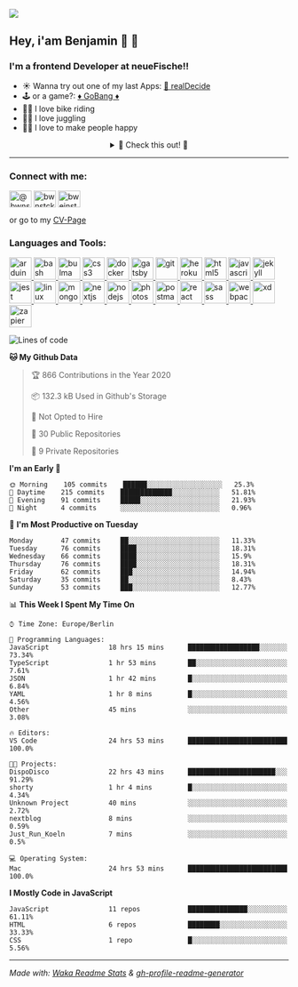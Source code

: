 ![](https://komarev.com/ghpvc/?username=bwnstck)

## Hey, i'am Benjamin 👾 👋

### I'm a frontend Developer at neueFische!!

- ☀️ Wanna try out one of my last Apps: [ 🎯 realDecide](https://realdecide.vercel.app)
- 🕹 or a game?: [♦️ GoBang ♦](https://playgobang.vercel.app)
- 🚴‍♂️ I love bike riding
- 🤹‍♂️ I love juggling
- 👩‍🎤 I love to make people happy
<details style="text-align: center"><summary>🕺 Check this out! 🕺</summary>
<img alt="You may have a screen reader, but you still got rick rolled. Yes, this is a gif of Rick Astley's famous &quot;Never Gonna Give You Up&quot;." src="./nice.gif?raw=true" width="100%">
</details>

<hr>
<h3 align="left">Connect with me:</h3>
<p align="left">
<a href="https://dev.to/@bwnstck" target="blank"><img align="center" src="https://cdn.jsdelivr.net/npm/simple-icons@3.0.1/icons/dev-dot-to.svg" alt="@bwnstck" height="30" width="40" /></a>
<a href="https://twitter.com/bwnstck" target="blank"><img align="center" src="https://cdn.jsdelivr.net/npm/simple-icons@3.0.1/icons/twitter.svg" alt="bwnstck" height="30" width="40" /></a>
<a href="https://linkedin.com/in/bweinstock" target="blank"><img align="center" src="https://cdn.jsdelivr.net/npm/simple-icons@3.0.1/icons/linkedin.svg" alt="bweinstock" height="30" width="40" /></a>
</p>

or go to my [CV-Page][website]
<br>

<h3 align="left">Languages and Tools:</h3>
<p align="left"> <a href="https://www.arduino.cc/" target="_blank"> <img src="https://cdn.worldvectorlogo.com/logos/arduino-1.svg" alt="arduino" width="40" height="40"/> </a> <a href="https://www.gnu.org/software/bash/" target="_blank"> <img src="https://www.vectorlogo.zone/logos/gnu_bash/gnu_bash-icon.svg" alt="bash" width="40" height="40"/> </a> <a href="https://bulma.io/" target="_blank"> <img src="https://raw.githubusercontent.com/gilbarbara/logos/804dc257b59e144eaca5bc6ffd16949752c6f789/logos/bulma.svg" alt="bulma" width="40" height="40"/> </a> <a href="https://www.w3schools.com/css/" target="_blank"> <img src="https://devicons.github.io/devicon/devicon.git/icons/css3/css3-original-wordmark.svg" alt="css3" width="40" height="40"/> </a> <a href="https://www.docker.com/" target="_blank"> <img src="https://devicons.github.io/devicon/devicon.git/icons/docker/docker-original-wordmark.svg" alt="docker" width="40" height="40"/> </a> <a href="https://www.gatsbyjs.com/" target="_blank"> <img src="https://www.vectorlogo.zone/logos/gatsbyjs/gatsbyjs-icon.svg" alt="gatsby" width="40" height="40"/> </a> <a href="https://git-scm.com/" target="_blank"> <img src="https://www.vectorlogo.zone/logos/git-scm/git-scm-icon.svg" alt="git" width="40" height="40"/> </a> <a href="https://heroku.com" target="_blank"> <img src="https://www.vectorlogo.zone/logos/heroku/heroku-icon.svg" alt="heroku" width="40" height="40"/> </a> <a href="https://www.w3.org/html/" target="_blank"> <img src="https://devicons.github.io/devicon/devicon.git/icons/html5/html5-original-wordmark.svg" alt="html5" width="40" height="40"/> </a> <a href="https://developer.mozilla.org/en-US/docs/Web/JavaScript" target="_blank"> <img src="https://devicons.github.io/devicon/devicon.git/icons/javascript/javascript-original.svg" alt="javascript" width="40" height="40"/> </a> <a href="https://jekyllrb.com/" target="_blank"> <img src="https://www.vectorlogo.zone/logos/jekyllrb/jekyllrb-icon.svg" alt="jekyll" width="40" height="40"/> </a> <a href="https://jestjs.io" target="_blank"> <img src="https://www.vectorlogo.zone/logos/jestjsio/jestjsio-icon.svg" alt="jest" width="40" height="40"/> </a> <a href="https://www.linux.org/" target="_blank"> <img src="https://devicons.github.io/devicon/devicon.git/icons/linux/linux-original.svg" alt="linux" width="40" height="40"/> </a> <a href="https://www.mongodb.com/" target="_blank"> <img src="https://devicons.github.io/devicon/devicon.git/icons/mongodb/mongodb-original-wordmark.svg" alt="mongodb" width="40" height="40"/> </a> <a href="https://nextjs.org/" target="_blank"> <img src="https://cdn.worldvectorlogo.com/logos/nextjs-3.svg" alt="nextjs" width="40" height="40"/> </a> <a href="https://nodejs.org" target="_blank"> <img src="https://devicons.github.io/devicon/devicon.git/icons/nodejs/nodejs-original-wordmark.svg" alt="nodejs" width="40" height="40"/> </a> <a href="https://www.photoshop.com/en" target="_blank"> <img src="https://devicons.github.io/devicon/devicon.git/icons/photoshop/photoshop-plain.svg" alt="photoshop" width="40" height="40"/> </a> <a href="https://postman.com" target="_blank"> <img src="https://www.vectorlogo.zone/logos/getpostman/getpostman-icon.svg" alt="postman" width="40" height="40"/> </a> <a href="https://reactjs.org/" target="_blank"> <img src="https://devicons.github.io/devicon/devicon.git/icons/react/react-original-wordmark.svg" alt="react" width="40" height="40"/> </a> <a href="https://sass-lang.com" target="_blank"> <img src="https://devicons.github.io/devicon/devicon.git/icons/sass/sass-original.svg" alt="sass" width="40" height="40"/> </a> <a href="https://webpack.js.org" target="_blank"> <img src="https://devicons.github.io/devicon/devicon.git/icons/webpack/webpack-original.svg" alt="webpack" width="40" height="40"/> </a> <a href="https://www.adobe.com/products/xd.html" target="_blank"> <img src="https://cdn.worldvectorlogo.com/logos/adobe-xd.svg" alt="xd" width="40" height="40"/> </a> <a href="https://zapier.com" target="_blank"> <img src="https://www.vectorlogo.zone/logos/zapier/zapier-icon.svg" alt="zapier" width="40" height="40"/> </a> </p>

<!--START_SECTION:waka-->

![Lines of code](https://img.shields.io/badge/From%20Hello%20World%20I%27ve%20Written-3.1%20million%20lines%20of%20code-blue)

**🐱 My Github Data**

> 🏆 866 Contributions in the Year 2020
>
> 📦 132.3 kB Used in Github's Storage
>
> 🚫 Not Opted to Hire
>
> 📜 30 Public Repositories
>
> 🔑 9 Private Repositories

**I'm an Early 🐤**

```text
🌞 Morning    105 commits    ██████░░░░░░░░░░░░░░░░░░░   25.3%
🌆 Daytime    215 commits    █████████████░░░░░░░░░░░░   51.81%
🌃 Evening    91 commits     █████░░░░░░░░░░░░░░░░░░░░   21.93%
🌙 Night      4 commits      ░░░░░░░░░░░░░░░░░░░░░░░░░   0.96%

```

📅 **I'm Most Productive on Tuesday**

```text
Monday       47 commits     ██░░░░░░░░░░░░░░░░░░░░░░░   11.33%
Tuesday      76 commits     ████░░░░░░░░░░░░░░░░░░░░░   18.31%
Wednesday    66 commits     ████░░░░░░░░░░░░░░░░░░░░░   15.9%
Thursday     76 commits     ████░░░░░░░░░░░░░░░░░░░░░   18.31%
Friday       62 commits     ███░░░░░░░░░░░░░░░░░░░░░░   14.94%
Saturday     35 commits     ██░░░░░░░░░░░░░░░░░░░░░░░   8.43%
Sunday       53 commits     ███░░░░░░░░░░░░░░░░░░░░░░   12.77%

```

📊 **This Week I Spent My Time On**

```text
⌚︎ Time Zone: Europe/Berlin

💬 Programming Languages:
JavaScript               18 hrs 15 mins      ██████████████████░░░░░░░   73.34%
TypeScript               1 hr 53 mins        ██░░░░░░░░░░░░░░░░░░░░░░░   7.61%
JSON                     1 hr 42 mins        █░░░░░░░░░░░░░░░░░░░░░░░░   6.84%
YAML                     1 hr 8 mins         █░░░░░░░░░░░░░░░░░░░░░░░░   4.56%
Other                    45 mins             ░░░░░░░░░░░░░░░░░░░░░░░░░   3.08%

🔥 Editors:
VS Code                  24 hrs 53 mins      █████████████████████████   100.0%

🐱‍💻 Projects:
DispoDisco               22 hrs 43 mins      ██████████████████████░░░   91.29%
shorty                   1 hr 4 mins         █░░░░░░░░░░░░░░░░░░░░░░░░   4.34%
Unknown Project          40 mins             ░░░░░░░░░░░░░░░░░░░░░░░░░   2.72%
nextblog                 8 mins              ░░░░░░░░░░░░░░░░░░░░░░░░░   0.59%
Just_Run_Koeln           7 mins              ░░░░░░░░░░░░░░░░░░░░░░░░░   0.5%

💻 Operating System:
Mac                      24 hrs 53 mins      █████████████████████████   100.0%

```

**I Mostly Code in JavaScript**

```text
JavaScript               11 repos            ███████████████░░░░░░░░░░   61.11%
HTML                     6 repos             ████████░░░░░░░░░░░░░░░░░   33.33%
CSS                      1 repo              █░░░░░░░░░░░░░░░░░░░░░░░░   5.56%

```

<!--END_SECTION:waka-->

---

<em>Made with: [Waka Readme Stats](https://github.com/anmol098/waka-readme-stats) & [gh-profile-readme-generator](https://rahuldkjain.github.io/gh-profile-readme-generator/)</em>

[website]: https://bwnstck.github.io/bootstrap-portfolio/
